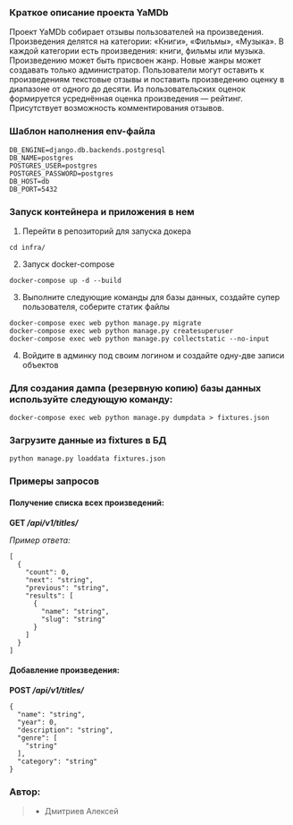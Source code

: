 ### Краткое описание проекта YaMDb

Проект YaMDb собирает отзывы пользователей на произведения. Произведения делятся на категории: «Книги», «Фильмы», «Музыка». В каждой категории есть произведения: книги, фильмы или музыка. Произведению может быть присвоен жанр. Новые жанры может создавать только администратор. Пользователи могут оставить к произведениям текстовые отзывы и поставить произведению оценку в диапазоне от одного до десяти. Из пользовательских оценок формируется усреднённая оценка произведения — рейтинг. Присутствует возможность комментирования отзывов.



### Шаблон наполнения env-файла

```
DB_ENGINE=django.db.backends.postgresql
DB_NAME=postgres
POSTGRES_USER=postgres
POSTGRES_PASSWORD=postgres
DB_HOST=db
DB_PORT=5432
```


### Запуск контейнера и приложения в нем

1. Перейти в репозиторий для запуска докера

```
cd infra/
```

2. Запуск docker-compose

```
docker-compose up -d --build
```

3. Выполните следующие команды для базы данных, создайте супер пользователя, соберите статик файлы
```
docker-compose exec web python manage.py migrate
docker-compose exec web python manage.py createsuperuser
docker-compose exec web python manage.py collectstatic --no-input
```

4. Войдите в админку под своим логином и создайте одну-две записи объектов


### Для создания дампа (резервную копию) базы данных используйте следующую команду:

```
docker-compose exec web python manage.py dumpdata > fixtures.json
```

### Загрузите данные из fixtures в БД
```
python manage.py loaddata fixtures.json
```

### Примеры запросов

#### Получение списка всех произведений:
**GET _/api/v1/titles/_**

*Пример ответа:*
```
[
  {
    "count": 0,
    "next": "string",
    "previous": "string",
    "results": [
      {
        "name": "string",
        "slug": "string"
      }
    ]
  }
]
```

#### Добавление произведения:
**POST _/api/v1/titles/_**
```
{
  "name": "string",
  "year": 0,
  "description": "string",
  "genre": [
    "string"
  ],
  "category": "string"
}
```


### Автор:
> - Дмитриев Алексей 